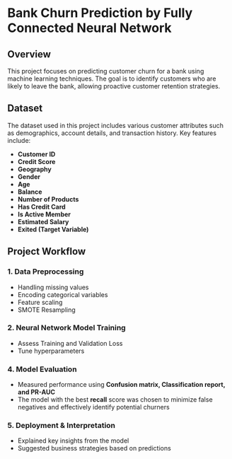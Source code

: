 # Bank Churn Prediction by Fully Connected Neural Network

## Overview
This project focuses on predicting customer churn for a bank using machine learning techniques. The goal is to identify customers who are likely to leave the bank, allowing proactive customer retention strategies.

## Dataset
The dataset used in this project includes various customer attributes such as demographics, account details, and transaction history. Key features include:

- **Customer ID**
- **Credit Score**
- **Geography**
- **Gender**
- **Age**
- **Balance**
- **Number of Products**
- **Has Credit Card**
- **Is Active Member**
- **Estimated Salary**
- **Exited (Target Variable)**

## Project Workflow

### 1. Data Preprocessing
- Handling missing values
- Encoding categorical variables
- Feature scaling
- SMOTE Resampling

### 2. Neural Network Model Training
- Assess Training and Validation Loss
- Tune hyperparameters

### 4. Model Evaluation
- Measured performance using **Confusion matrix, Classification report, and PR-AUC**
- The model with the best **recall** score was chosen to minimize false negatives and effectively identify potential churners

### 5. Deployment & Interpretation
- Explained key insights from the model
- Suggested business strategies based on predictions
